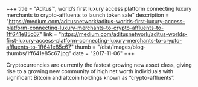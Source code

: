 +++
title = "Aditus™, world’s first luxury access platform connecting luxury merchants to crypto-affluents to launch token sale"
description = "https://medium.com/aditusnetwork/aditus-worlds-first-luxury-access-platform-connecting-luxury-merchants-to-crypto-affluents-to-1ff641e85c67"
link = "https://medium.com/aditusnetwork/aditus-worlds-first-luxury-access-platform-connecting-luxury-merchants-to-crypto-affluents-to-1ff641e85c67"
thumb = "/dist/images/blog-thumbs/1ff641e85c67.jpg"
date = "2017-11-06"
+++

Cryptocurrencies are currently the fastest growing new asset class, giving rise to a growing new community of high net worth individuals with significant Bitcoin and altcoin holdings known as “crypto-affluents”.
